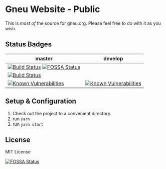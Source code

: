 # Gneu Website - Public

This is *most of* the source for gneu.org. Please feel free to do with it as you wish. 

## Status Badges

| master  | develop |
| ------------- | ------------- |
| [![Build Status](https://travis-ci.org/OpenGneu/WebSite.svg?branch=master)](https://travis-ci.org/OpenGneu/WebSite) [![FOSSA Status](https://app.fossa.io/api/projects/git%2Bgithub.com%2FOpenGneu%2FWebSite.svg?type=shield)](https://app.fossa.io/projects/git%2Bgithub.com%2FOpenGneu%2FWebSite?ref=badge_shield)
 | [![Build Status](https://travis-ci.org/OpenGneu/WebSite.svg?branch=develop)](https://travis-ci.org/OpenGneu/WebSite)  |
| [![Known Vulnerabilities](https://snyk.io/test/github/opengneu/website/badge.svg)](https://snyk.io/test/github/opengneu/website) | [![Known Vulnerabilities](https://snyk.io/test/github/opengneu/website/develop/badge.svg)](https://snyk.io/test/github/opengneu/website) |

## Setup & Configuration

1. Check out the project to a convenient directory.
2. run `yarn`
3. run `yarn start` 

## License

MIT License


[![FOSSA Status](https://app.fossa.io/api/projects/git%2Bgithub.com%2FOpenGneu%2FWebSite.svg?type=large)](https://app.fossa.io/projects/git%2Bgithub.com%2FOpenGneu%2FWebSite?ref=badge_large)
